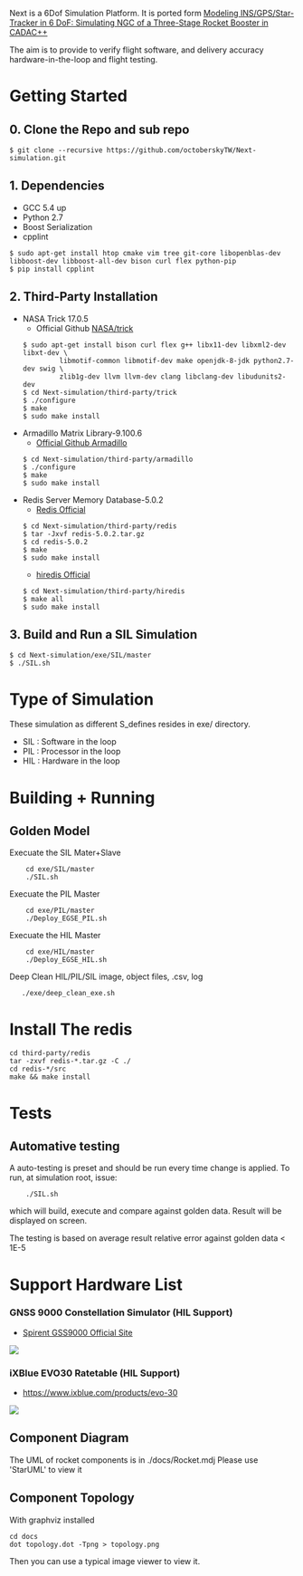 Next is a 6Dof Simulation Platform.
It is ported form [Modeling INS/GPS/Star-Tracker in 6 DoF: Simulating NGC of a Three-Stage Rocket Booster in CADAC++](https://www.amazon.com/Modeling-INS-GPS-Star-Tracker-DoF/dp/1518899315)

The aim is to provide to verify flight software, and delivery accuracy hardware-in-the-loop and flight testing.

# Getting Started
## 0. Clone the Repo and sub repo
```
$ git clone --recursive https://github.com/octoberskyTW/Next-simulation.git
```
## 1. Dependencies
 - GCC 5.4 up
 - Python 2.7
 - Boost Serialization
 - cpplint
```
$ sudo apt-get install htop cmake vim tree git-core libopenblas-dev libboost-dev libboost-all-dev bison curl flex python-pip
$ pip install cpplint
```

## 2. Third-Party Installation
 - NASA Trick 17.0.5
   - Official Github [NASA/trick](https://github.com/nasa/trick)
   ```
   $ sudo apt-get install bison curl flex g++ libx11-dev libxml2-dev libxt-dev \
            libmotif-common libmotif-dev make openjdk-8-jdk python2.7-dev swig \
            zlib1g-dev llvm llvm-dev clang libclang-dev libudunits2-dev
   $ cd Next-simulation/third-party/trick
   $ ./configure
   $ make
   $ sudo make install
   ```
 - Armadillo Matrix Library-9.100.6
   - [Official Github Armadillo](http://arma.sourceforge.net/)
   ```
   $ cd Next-simulation/third-party/armadillo
   $ ./configure
   $ make
   $ sudo make install
   ``` 
 - Redis Server Memory Database-5.0.2
   - [Redis Official](https://redis.io/)
   ```
   $ cd Next-simulation/third-party/redis
   $ tar -Jxvf redis-5.0.2.tar.gz
   $ cd redis-5.0.2
   $ make
   $ sudo make install
   ``` 
   - [hiredis Official](https://github.com/redis/hiredis )
   ```
   $ cd Next-simulation/third-party/hiredis
   $ make all
   $ sudo make install
   ``` 

## 3. Build and Run a SIL Simulation
```
$ cd Next-simulation/exe/SIL/master
$ ./SIL.sh
```

# Type of Simulation
These simulation as different S_defines resides in exe/ directory.
 - SIL : Software in the loop
 - PIL : Processor in the loop
 - HIL : Hardware in the loop

# Building + Running
## Golden Model
Execuate the SIL Mater+Slave
```
    cd exe/SIL/master
    ./SIL.sh
```

Execuate the PIL Master
```
    cd exe/PIL/master
    ./Deploy_EGSE_PIL.sh
```
Execuate the HIL Master
```
    cd exe/HIL/master
    ./Deploy_EGSE_HIL.sh
```

Deep Clean HIL/PIL/SIL image, object files, .csv, log
```
   ./exe/deep_clean_exe.sh
```
# Install The redis
```
cd third-party/redis
tar -zxvf redis-*.tar.gz -C ./
cd redis-*/src
make && make install
```

# Tests

## Automative testing
A auto-testing is preset and should be run every time change is applied.
To run, at simulation root, issue:
```
    ./SIL.sh
```
which will build, execute and compare against golden data.
Result will be displayed on screen.

The testing is based on average result relative error against golden data < 1E-5


# Support Hardware List
### GNSS 9000 Constellation Simulator (HIL Support)
- [Spirent GSS9000 Official Site](https://www.spirent.com/products/gss9000)

![ ](https://github.com/octoberskyTW/Next-simulation/blob/master/docs/docs_hardware/simgen/simgen_GSS9000.png)

### iXBlue EVO30 Ratetable (HIL Support)
- https://www.ixblue.com/products/evo-30

[![ ](https://github.com/octoberskyTW/Next-simulation/blob/master/docs/docs_hardware/iXblue/EVO30L-3Axis-motion-Simulator.png)](https://www.youtube.com/watch?v=-xfvyl8rP8U)
## Component Diagram
The UML of rocket components is in ./docs/Rocket.mdj
Please use 'StarUML' to view it

## Component Topology
With graphviz installed
```
cd docs
dot topology.dot -Tpng > topology.png
```
Then you can use a typical image viewer to view it.
